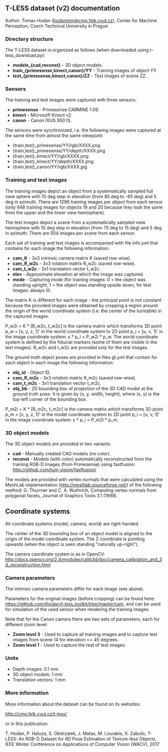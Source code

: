## T-LESS dataset (v2) documentation

Author: Tomas Hodan (hodantom@cmp.felk.cvut.cz), Center for Machine Perception,
Czech Technical University in Prague


### Directory structure

The T-LESS dataset is organized as follows (when downloaded using
t-less\_download.py):

* **models\_{cad,reconst}** - 3D object models.
* **train\_{primesense,kinect,canon}/YY** - Training images of object YY.
* **test\_{primesense,kinect,canon}/ZZ** - Test images of scene ZZ.


### Sensors

The training and test images were captured with three sensors:

* **primesense** - Primesense CARMINE 1.09.
* **kinect** - Microsoft Kinect v2.
* **canon** - Canon IXUS 950 IS.

The sensors were synchronized, i.e. the following images were captured at the
same time from almost the same viewpoint:

* {train,test}\_primesense/YY/rgb/XXXX.png
* {train,test}\_primesense/YY/depth/XXXX.png
* {train,test}\_kinect/YY/rgb/XXXX.png
* {train,test}\_kinect/YY/depth/XXXX.png
* {train,test}\_canon/YY/rgb/XXXX.jpg


### Training and test images

The training images depict an object from a systematically sampled full view
sphere with 10 deg step in elevation (from 85 deg to -85 deg) and 5 deg in
azimuth. There are 1296 training images per object from each sensor (only 648
training images for objects 19 and 20 because they look the same from the upper
and the lower view hemisphere).

The test images depict a scene from a systematically sampled view hemisphere
with 10 deg step in elevation (from 75 deg to 15 deg) and 5 deg in azimuth.
There are 504 images per scene from each sensor.

Each set of training and test images is accompanied with file info.yml that
contains for each image the following information:

* **cam\_K** - 3x3 intrinsic camera matrix K (saved row-wise).
* **cam\_R\_w2c** - 3x3 rotation matrix R\_w2c (saved row-wise).
* **cam\_t\_w2c** - 3x1 translation vector t\_w2c.
* **elev** - Approximate elevation at which the image was captured.
* **mode** - Capturing mode (for training images: 0 = the object was standing
    upright, 1 = the object was standing upside down, for test images:
    always 0).

The matrix K is different for each image - the principal point is not constant
because the provided images were obtained by cropping a region around the origin
of the world coordinate system (i.e. the center of the turntable) in the
captured images.

P\_w2i = K * [R\_w2c, t\_w2c] is the camera matrix which transforms 3D point
p\_w = [x, y, z, 1]' in the world coordinate system to 2D point p\_i =
[u, v, 1]' in the image coordinate system: s * p\_i = P\_w2i * p\_w. The world
coordinate system is defined by the fiducial markers (some of them are visible
in the test images). R\_w2c and t\_w2c are provided only for the test images.

The ground truth object poses are provided in files gt.yml that contain for each
object in each image the following information:

* **obj\_id** - Object ID.
* **cam\_R\_m2c** - 3x3 rotation matrix R\_m2c (saved row-wise).
* **cam\_t\_m2c** - 3x1 translation vector t\_m2c.
* **obj\_bb** - 2D bounding box of projection of the 3D CAD model at the ground
    truth pose. It is given by (x, y, width, height), where (x, y) is the
    top-left corner of the bounding box. 

P\_m2i = K * [R\_m2c, t\_m2c] is the camera matrix which transforms 3D point
p\_m = [x, y, z, 1]' in the model coordinate system to 2D point p\_i =
[u, v, 1]' in the image coordinate system: s * p\_i = P\_m2i * p\_m.


### 3D object models

The 3D object models are provided in two variants:

* **cad** - Manually created CAD models (no color).
* **reconst** - Models (with color) automatically reconstructed from the
            training RGB-D images (from Primesense) using fastfusion:
            http://github.com/tum-vision/fastfusion/

The models are provided with vertex normals that were calculated using the
MeshLab implementation (http://meshlab.sourceforge.net/) of the following
method: G. Thurrner and C. A. Wuthrich, Computing vertex normals from polygonal
facets, Journal of Graphics Tools 3.1 (1998).


## Coordinate systems

All coordinate systems (model, camera, world) are right-handed.

The center of the 3D bounding box of an object model is aligned to the origin
of the model coordinate system. The Z coordinate is pointing upwards (when the
object is seen standing "naturally up-right").

The camera coordinate system is as in OpenCV:
http://docs.opencv.org/2.4/modules/calib3d/doc/camera_calibration_and_3d_reconstruction.html


### Camera parameters

The intrinsic camera parameters differ for each image (see above).

Parameters for the original images (before cropping) can be found here:
https://github.com/thodan/t-less_toolkit/tree/master/cam, and can be used for
simulation of the used sensor when rendering the training images.

Note that for the Canon camera there are two sets of parameters, each for
different zoom level:

* **Zoom level 3** - Used to capture all training images and to capture test
    images from scene 14 for elevation <= 45 degrees.
* **Zoom level 1** - Used to capture the rest of test images.


### Units

* Depth images: 0.1 mm
* 3D object models: 1 mm
* Translation vectors: 1 mm


### More information

More information about the dataset can be found on its websites:

http://cmp.felk.cvut.cz/t-less/

or in this publication:

T. Hodan, P. Haluza, S. Obdrzalek, J. Matas, M. Lourakis, X. Zabulis,
T-LESS: An RGB-D Dataset for 6D Pose Estimation of Texture-less Objects,
IEEE Winter Conference on Applications of Computer Vision (WACV), 2017
